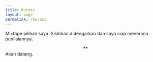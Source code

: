 ```yaml
---
title: Kurasi
layout: page
permalink: /kurasi
---
```


Mixtape pilihan saya. Silahkan didengarkan dan saya siap menerima penilaiannya.
<center><b>**</b></center>
Akan datang.
